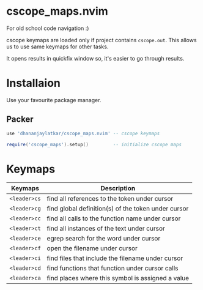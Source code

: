 # cscope_maps.nvim
For old school code navigation :)

cscope keymaps are loaded only if project contains `cscope.out`. This allows us to use same keymaps for other tasks.

It opens results in quickfix window so, it's easier to go through results.

# Installaion
Use your favourite package manager.

## Packer
``` lua
use 'dhananjaylatkar/cscope_maps.nvim' -- cscope keymaps

require('cscope_maps').setup()         -- initialize cscope maps
```

# Keymaps

| Keymaps | Description |
|--- | --- |
|`<leader>cs`| find all references to the token under cursor |
|`<leader>cg`| find global definition(s) of the token under cursor |
|`<leader>cc`| find all calls to the function name under cursor |
|`<leader>ct`| find all instances of the text under cursor |
|`<leader>ce`| egrep search for the word under cursor |
|`<leader>cf`| open the filename under cursor |
|`<leader>ci`| find files that include the filename under cursor|
|`<leader>cd`| find functions that function under cursor calls |
|`<leader>ca`| find places where this symbol is assigned a value |

